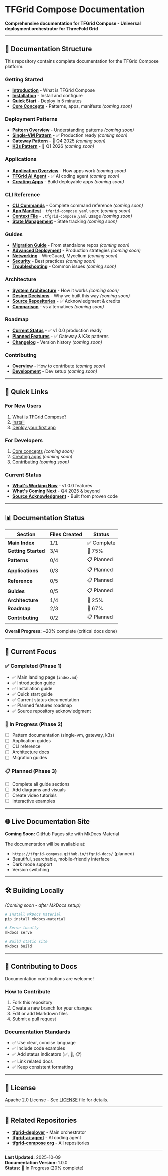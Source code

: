 # TFGrid Compose Documentation

**Comprehensive documentation for TFGrid Compose - Universal deployment orchestrator for ThreeFold Grid**

---

## 📖 Documentation Structure

This repository contains complete documentation for the TFGrid Compose platform.

### Getting Started
- **[Introduction](getting-started/introduction.md)** - What is TFGrid Compose
- **[Installation](getting-started/installation.md)** - Install and configure
- **[Quick Start](getting-started/quickstart.md)** - Deploy in 5 minutes
- **[Core Concepts](getting-started/concepts.md)** - Patterns, apps, manifests _(coming soon)_

### Deployment Patterns
- **[Pattern Overview](patterns/overview.md)** - Understanding patterns _(coming soon)_
- **[Single-VM Pattern](patterns/single-vm/)** - ✅ Production ready _(coming soon)_
- **[Gateway Pattern](patterns/gateway/)** - 🚧 Q4 2025 _(coming soon)_
- **[K3s Pattern](patterns/k3s/)** - 🚧 Q1 2026 _(coming soon)_

### Applications
- **[Application Overview](applications/overview.md)** - How apps work _(coming soon)_
- **[TFGrid AI Agent](applications/tfgrid-ai-agent/)** - ✅ AI coding agent _(coming soon)_
- **[Creating Apps](applications/creating-apps.md)** - Build deployable apps _(coming soon)_

### CLI Reference
- **[CLI Commands](reference/cli.md)** - Complete command reference _(coming soon)_
- **[App Manifest](reference/manifest.md)** - `tfgrid-compose.yaml` spec _(coming soon)_
- **[Context File](reference/context-file.md)** - `.tfgrid-compose.yaml` usage _(coming soon)_
- **[State Management](reference/state.md)** - State tracking _(coming soon)_

### Guides
- **[Migration Guide](guides/migration.md)** - From standalone repos _(coming soon)_
- **[Advanced Deployment](guides/deployment.md)** - Production strategies _(coming soon)_
- **[Networking](guides/networking.md)** - WireGuard, Mycelium _(coming soon)_
- **[Security](guides/security.md)** - Best practices _(coming soon)_
- **[Troubleshooting](guides/troubleshooting.md)** - Common issues _(coming soon)_

### Architecture
- **[System Architecture](architecture/overview.md)** - How it works _(coming soon)_
- **[Design Decisions](architecture/design-decisions.md)** - Why we built this way _(coming soon)_
- **[Source Repositories](architecture/source-repos.md)** - ✅ Acknowledgment & credits
- **[Comparison](architecture/comparison.md)** - vs alternatives _(coming soon)_

### Roadmap
- **[Current Status](roadmap/current.md)** - ✅ v1.0.0 production ready
- **[Planned Features](roadmap/planned.md)** - ✅ Gateway & K3s patterns
- **[Changelog](roadmap/changelog.md)** - Version history _(coming soon)_

### Contributing
- **[Overview](contributing/overview.md)** - How to contribute _(coming soon)_
- **[Development](contributing/development.md)** - Dev setup _(coming soon)_

---

## 🚀 Quick Links

### For New Users
1. [What is TFGrid Compose?](getting-started/introduction.md)
2. [Install](getting-started/installation.md)
3. [Deploy your first app](getting-started/quickstart.md)

### For Developers
1. [Core concepts](getting-started/concepts.md) _(coming soon)_
2. [Creating apps](applications/creating-apps.md) _(coming soon)_
3. [Contributing](contributing/overview.md) _(coming soon)_

### Current Status
- **[What's Working Now](roadmap/current.md)** - v1.0.0 features
- **[What's Coming Next](roadmap/planned.md)** - Q4 2025 & beyond
- **[Source Acknowledgment](architecture/source-repos.md)** - Built from proven code

---

## 📊 Documentation Status

| Section | Files Created | Status |
|---------|---------------|--------|
| **Main Index** | 1/1 | ✅ Complete |
| **Getting Started** | 3/4 | 🔄 75% |
| **Patterns** | 0/4 | 📋 Planned |
| **Applications** | 0/3 | 📋 Planned |
| **Reference** | 0/5 | 📋 Planned |
| **Guides** | 0/5 | 📋 Planned |
| **Architecture** | 1/4 | 🔄 25% |
| **Roadmap** | 2/3 | 🔄 67% |
| **Contributing** | 0/2 | 📋 Planned |

**Overall Progress:** ~20% complete (critical docs done)

---

## 🎯 Current Focus

### ✅ Completed (Phase 1)
- ✅ Main landing page (`index.md`)
- ✅ Introduction guide
- ✅ Installation guide
- ✅ Quick start guide
- ✅ Current status documentation
- ✅ Planned features roadmap
- ✅ Source repository acknowledgment

### 🚧 In Progress (Phase 2)
- [ ] Pattern documentation (single-vm, gateway, k3s)
- [ ] Application guides
- [ ] CLI reference
- [ ] Architecture docs
- [ ] Migration guides

### 📋 Planned (Phase 3)
- [ ] Complete all guide sections
- [ ] Add diagrams and visuals
- [ ] Create video tutorials
- [ ] Interactive examples

---

## 🌐 Live Documentation Site

**Coming Soon:** GitHub Pages site with MkDocs Material

The documentation will be available at:
- `https://tfgrid-compose.github.io/tfgrid-docs/` (planned)
- Beautiful, searchable, mobile-friendly interface
- Dark mode support
- Version switching

---

## 🛠️ Building Locally

_(Coming soon - after MkDocs setup)_

```bash
# Install MkDocs Material
pip install mkdocs-material

# Serve locally
mkdocs serve

# Build static site
mkdocs build
```

---

## 🤝 Contributing to Docs

Documentation contributions are welcome!

### How to Contribute
1. Fork this repository
2. Create a new branch for your changes
3. Edit or add Markdown files
4. Submit a pull request

### Documentation Standards
- ✅ Use clear, concise language
- ✅ Include code examples
- ✅ Add status indicators (✅, 🚧, 📋)
- ✅ Link related docs
- ✅ Keep consistent formatting

---

## 📝 License

Apache 2.0 License - See [LICENSE](LICENSE) file for details.

---

## 🔗 Related Repositories

- **[tfgrid-deployer](https://github.com/tfgrid-compose/tfgrid-deployer)** - Main orchestrator
- **[tfgrid-ai-agent](https://github.com/tfgrid-compose/tfgrid-ai-agent)** - AI coding agent
- **[tfgrid-compose org](https://github.com/tfgrid-compose)** - All repositories

---

**Last Updated:** 2025-10-09  
**Documentation Version:** 1.0.0  
**Status:** 🚧 In Progress (20% complete)
